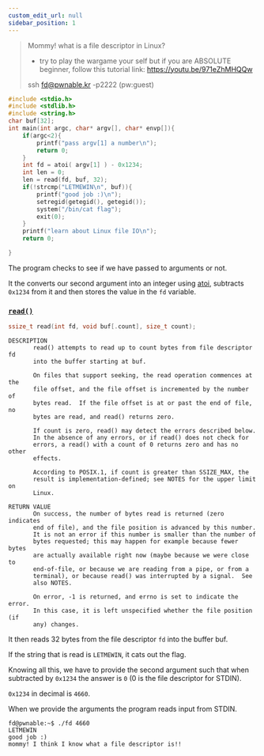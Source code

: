 ```yaml
---
custom_edit_url: null
sidebar_position: 1
---
```


> Mommy! what is a file descriptor in Linux?
>
> * try to play the wargame your self but if you are ABSOLUTE beginner, follow this tutorial link:
> https://youtu.be/971eZhMHQQw
>
> ssh fd@pwnable.kr -p2222 (pw:guest)

```c title="fd.c"
#include <stdio.h>
#include <stdlib.h>
#include <string.h>
char buf[32];
int main(int argc, char* argv[], char* envp[]){
    if(argc<2){
        printf("pass argv[1] a number\n");
        return 0;
    }
    int fd = atoi( argv[1] ) - 0x1234;
    int len = 0;
    len = read(fd, buf, 32);
    if(!strcmp("LETMEWIN\n", buf)){
        printf("good job :)\n");
        setregid(getegid(), getegid());
        system("/bin/cat flag");
        exit(0);
    }
    printf("learn about Linux file IO\n");
    return 0;

}
```

The program checks to see if we have passed to arguments or not.

It the converts our second argument into an integer using [atoi](https://man7.org/linux/man-pages/man3/atoi.3.html), subtracts `0x1234` from it and then stores the value in the `fd` variable.

### [`read()`](https://man7.org/linux/man-pages/man2/read.2.html)

```c
ssize_t read(int fd, void buf[.count], size_t count);
```
```
DESCRIPTION         
       read() attempts to read up to count bytes from file descriptor fd
       into the buffer starting at buf.

       On files that support seeking, the read operation commences at the
       file offset, and the file offset is incremented by the number of
       bytes read.  If the file offset is at or past the end of file, no
       bytes are read, and read() returns zero.

       If count is zero, read() may detect the errors described below.
       In the absence of any errors, or if read() does not check for
       errors, a read() with a count of 0 returns zero and has no other
       effects.

       According to POSIX.1, if count is greater than SSIZE_MAX, the
       result is implementation-defined; see NOTES for the upper limit on
       Linux.

```
```
RETURN VALUE        
       On success, the number of bytes read is returned (zero indicates
       end of file), and the file position is advanced by this number.
       It is not an error if this number is smaller than the number of
       bytes requested; this may happen for example because fewer bytes
       are actually available right now (maybe because we were close to
       end-of-file, or because we are reading from a pipe, or from a
       terminal), or because read() was interrupted by a signal.  See
       also NOTES.

       On error, -1 is returned, and errno is set to indicate the error.
       In this case, it is left unspecified whether the file position (if
       any) changes.
```


It then reads 32 bytes from the file descriptor `fd` into the buffer buf.

If the string that is read is `LETMEWIN`, it cats out the flag.

Knowing all this, we have to provide the second argument such that when subtracted by `0x1234` the answer is `0` (0 is the file descriptor for STDIN).

`0x1234` in decimal is `4660`.

When we provide the arguments the program reads input from STDIN.

```
fd@pwnable:~$ ./fd 4660
LETMEWIN
good job :)
mommy! I think I know what a file descriptor is!!
```


